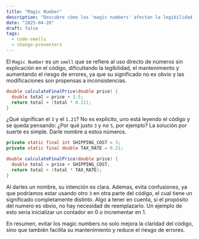 ```yaml
---
title: "Magic Number"
description: "Descubre cómo los 'magic numbers' afectan la legibilidad del código y aprende buenas prácticas para identificarlos y eliminarlos en tus proyectos de software."
date: "2025-04-26"
draft: false
tags:
  - code-smells
  - change-preventers
---
```


El `Magic Number` es un `smell` que se refiere al uso directo de números sin explicación en el código, dificultando la legibilidad, el mantenimiento y aumentando el riesgo de errores, ya que su significado no es obvio y las modificaciones son propensas a inconsistencias.

```java
double calculateFinalPrice(double price) {
  double total = price + 3.5;
  return total + (total * 0.21);
}
```

¿Qué significan el `3` y el `1.21`? No es explícito, uno está leyendo el código y se queda pensando: ¿Por qué justo `3` y no `5`, por ejemplo? La solución por suerte es simple. Darle nombre a estos números.

```java
private static final int SHIPPING_COST = 3;
private static final double TAX_RATE = 0.21;

double calculateFinalPrice(double price) {
  double total = price + SHIPPING_COST;
  return total + (total * TAX_RATE);
}
```

Al darles un nombre, su intención es clara. Ademas, evita confusiones, ya que podríamos estar usando otro `3` en otra parte del código, el cual tiene un significado completamente distinto. Algo a tener en cuenta, si el propósito del numero es obvio, no hay necesidad de reemplazarlo. Un ejemplo de esto seria inicializar un contador en 0 o incrementar en 1.

En resumen, evitar los magic numbers no solo mejora la claridad del código, sino que también facilita su mantenimiento y reduce el riesgo de errores.